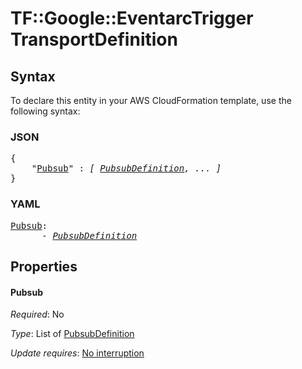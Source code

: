 # TF::Google::EventarcTrigger TransportDefinition

## Syntax

To declare this entity in your AWS CloudFormation template, use the following syntax:

### JSON

<pre>
{
    "<a href="#pubsub" title="Pubsub">Pubsub</a>" : <i>[ <a href="pubsubdefinition.md">PubsubDefinition</a>, ... ]</i>
}
</pre>

### YAML

<pre>
<a href="#pubsub" title="Pubsub">Pubsub</a>: <i>
      - <a href="pubsubdefinition.md">PubsubDefinition</a></i>
</pre>

## Properties

#### Pubsub

_Required_: No

_Type_: List of <a href="pubsubdefinition.md">PubsubDefinition</a>

_Update requires_: [No interruption](https://docs.aws.amazon.com/AWSCloudFormation/latest/UserGuide/using-cfn-updating-stacks-update-behaviors.html#update-no-interrupt)

